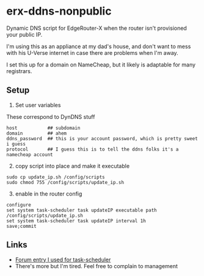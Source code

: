 # erx-ddns-nonpublic
Dynamic DNS script for EdgeRouter-X when the router isn't provisioned your public IP.

I'm using this as an appliance at my dad's house, and don't want to mess with his U-Verse internet in case there are problems when I'm away.

I set this up for a domain on NameCheap, but it likely is adaptable for many registrars.

## Setup
1. Set user variables

These correspond to DynDNS stuff

```
host           ## subdomain
domain         ## ahem
ddns_password  ## this is your account password, which is pretty sweet i guess
protocol       ## I guess this is to tell the ddns folks it's a namecheap account
```

2. copy script into place and make it executable

```
sudo cp update_ip.sh /config/scripts
sudo chmod 755 /config/scripts/update_ip.sh
```

3. enable in the router config

```
configure
set system task-scheduler task updateIP executable path /config/scripts/update_ip.sh
set system task-scheduler task updateIP interval 1h
save;commit
```

## Links

- [Forum entry I used for task-scheduler](https://community.ui.com/questions/The-correct-way-to-run-shellscript-using-task-scheduler-cron/b8bc4782-8c5b-4d67-8f41-9c31562336c9)
- There's more but I'm tired. Feel free to complain to management
